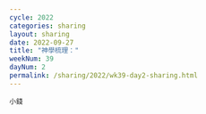 ```yaml
---
cycle: 2022
categories: sharing
layout: sharing
date: 2022-09-27
title: "神學梳理："
weekNum: 39
dayNum: 2
permalink: /sharing/2022/wk39-day2-sharing.html
---
```


[](https://eccseattle.github.io/media/sharing/2022/wk039/2022-09-27-bin.m4a)

`小錢`

